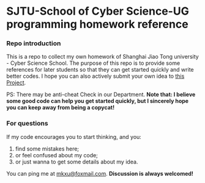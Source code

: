 # SJTU-School of Cyber Science-UG programming homework reference

### Repo introduction

This is a repo to collect my own homework of  Shanghai Jiao Tong university - Cyber Science School. The purpose of this repo is to provide some references for later students so that they can get started quickly and write better codes. I hope you can also actively submit your own idea to [this Project](https://github.com/SJTU-SCS/awesome-scs). 

PS: There may be anti-cheat Check in our Department. **Note that: I believe some good code can help you get started quickly, but I sincerely hope you can keep away from being a copycat!**

### For questions

If my code encourages you to start thinking, and you:

1. find some mistakes here; 
2. or feel confused about my code;
3. or just wanna to get some details about my idea.

You can ping me at [mkxu@foxmail.com](mailto:mkxu@foxmail.com). **Discussion is always welcomed!**